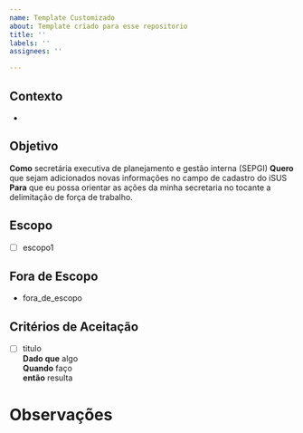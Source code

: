 ```yaml
---
name: Template Customizado
about: Template criado para esse repositorio
title: ''
labels: ''
assignees: ''

---
```

## **Contexto**

-

## **Objetivo**

**Como** secretária executiva de planejamento e gestão interna (SEPGI)
**Quero** que sejam adicionados novas informações no campo de cadastro do iSUS 
**Para** que eu possa orientar as ações da minha secretaria no tocante a delimitação de força de trabalho.



## **Escopo**

- [ ] escopo1

## **Fora de Escopo**

- fora_de_escopo

## **Critérios de Aceitação**

- [ ] titulo  
**Dado que** algo  
**Quando** faço  
**então** resulta


# Observações
